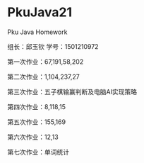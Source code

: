 # PkuJava21
Pku Java Homework
<html>
<p>组长：邱玉钦  学号：1501210972</p>
<p>第一次作业：67,191,58,202</p>
<p>第二次作业：1,104,237,27</p>
<p>第三次作业：五子棋输赢判断及电脑AI实现策略</p>
<p>第四次作业：8,118,15</p>
<p>第五次作业：155,169</p>
<p>第六次作业：12,13</p>
<p>第七次作业：单词统计</p>
</html>
